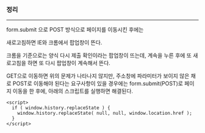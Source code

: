### 정리
---
form.submit 으로 POST 방식으로 페이지를 이동시킨 후에는

새로고침하면 IE와 크롬에서 팝업창이 뜬다.

크롬을 기준으로는 양식 다시 제출 확인이라는 팝업창이 뜨는데, 계속을 누른 후에 또 새로고침을 하면 또 다시 팝업창이 계속해서 뜬다.

GET으로 이동하면 위의 문제가 나타나지 않지만, 주소창에 파라미터가 보이지 않은 채로 POST로 이동해야 된다는 요구사항이 있을 경우에는 form.submit(POST)로 페이지 이동을 한 후에, 아래의 스크립트를 실행하면 해결된다.

```
<script>
  if ( window.history.replaceState ) {
    window.history.replaceState( null, null, window.location.href );
  }
</script>
```